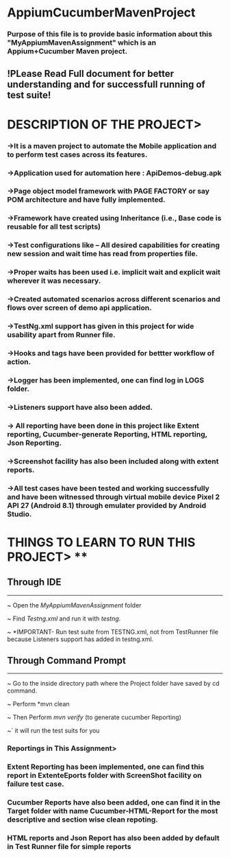 # AppiumCucumberMavenProject

### Purpose of this file is to provide basic information about this "MyAppiumMavenAssignment" which is an Appium+Cucumber Maven project.

## !PLease Read Full document for better understanding and for successfull running of test suite!


 # DESCRIPTION OF THE PROJECT>

### ->It is a maven project to automate the Mobile application and to perform test cases across its features.

### ->Application used for automation here : ApiDemos-debug.apk

### ->Page object model framework with PAGE FACTORY or say POM architecture and have fully implemented.

### ->Framework have created using Inheritance (i.e., Base code is reusable for all test scripts)

### ->Test configurations like – All desired capabilities for creating new session and wait time has read from properties file.

### ->Proper waits has been used i.e. implicit wait and explicit wait wherever it was necessary.

### ->Created automated scenarios across different scenarios and flows over screen of demo api application.

### ->TestNg.xml support has given in this project for wide usability apart from Runner file.

### ->Hooks and tags have been provided for bettter workflow of action.

### ->Logger has been implemented, one can find log in LOGS folder.

### ->Listeners support have also been added.

### -> All reporting have been done in this project like Extent reporting, Cucumber-generate Reporting, HTML reporting, Json Reporting.

### ->Screenshot facility has also been included along with extent reports.

### ->All test cases have been tested and working successfully and have been witnessed through virtual mobile device Pixel 2 API 27 (Android 8.1) through emulater provided by Android Studio.


 # THINGS TO LEARN TO RUN THIS PROJECT> **
                

## Through IDE

____________________

~ Open the *MyAppiumMavenAssignment* folder

~ Find *Testng.xml* and run it with *testng*.

~ *IMPORTANT- Run test suite from TESTNG.xml, not from TestRunner file because Listeners support has added in testng.xml.



## Through Command Prompt

____________________

~ Go to the inside directory path where the Project folder have saved by cd command.

~ Perform *mvn clean

~ Then Perform *mvn verify* (to generate cucumber Reporting)

~` it will run the test suits for you

  
### Reportings in This Assignment>
                           

### Extent Reporting has been implemented, one can find this report in ExtenteEports folder with ScreenShot facility on failure test case.

### Cucumber Reports have also been added, one can find it in the Target folder with name Cucumber-HTML-Report for the most descriptive and section wise clean repoting.

### HTML reports and Json Report has also been added by default in Test Runner file for simple reports
